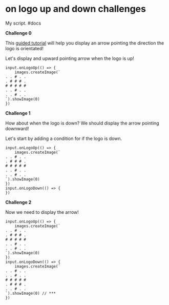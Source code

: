 # on logo up and down challenges

My script. #docs

**Challenge 0**

This [guided tutorial](/microbit/zysycw) will help you display an arrow pointing the direction the logo is orientated!

Let's display and upward pointing arrow when the logo is up!

```
input.onLogoUp(() => {
    images.createImage(`
. . # . .
. # # # .
# # # # #
. . # . .
. . # . .
`).showImage(0)
})
```

**Challenge 1**

How about when the logo is down? We should display the arrow pointing downward!

Let's start by adding a condition for if the logo is down.

```
input.onLogoUp(() => {
    images.createImage(`
. . # . .
. # # # .
# # # # #
. . # . .
. . # . .
`).showImage(0)
})
input.onLogoDown(() => {
})
```

**Challenge 2**

Now we need to display the arrow!

```
input.onLogoUp(() => {
    images.createImage(`
. . # . .
. # # # .
# # # # #
. . # . .
. . # . .
`).showImage(0)
})
input.onLogoDown(() => {
    images.createImage(`
. . # . .
. . # . .
# # # # #
. # # # .
. . # . .
`).showImage(0) // ***
})
```

